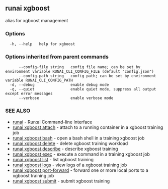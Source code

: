 ## runai xgboost

alias for xgboost management

### Options

```
  -h, --help   help for xgboost
```

### Options inherited from parent commands

```
      --config-file string   config file name; can be set by environment variable RUNAI_CLI_CONFIG_FILE (default "config.json")
      --config-path string   config path; can be set by environment variable RUNAI_CLI_CONFIG_PATH
  -d, --debug                enable debug mode
  -q, --quiet                enable quiet mode, suppress all output except error messages
      --verbose              enable verbose mode
```

### SEE ALSO

* [runai](runai.md)	 - Run:ai Command-line Interface
* [runai xgboost attach](runai_xgboost_attach.md)	 - attach to a running container in a xgboost training job
* [runai xgboost bash](runai_xgboost_bash.md)	 - open a bash shell in a training xgboost job
* [runai xgboost delete](runai_xgboost_delete.md)	 - delete xgboost training workload
* [runai xgboost describe](runai_xgboost_describe.md)	 - describe xgboost training
* [runai xgboost exec](runai_xgboost_exec.md)	 - execute a command in a training xgboost job
* [runai xgboost list](runai_xgboost_list.md)	 - list xgboost training
* [runai xgboost logs](runai_xgboost_logs.md)	 - view logs of a xgboost training job
* [runai xgboost port-forward](runai_xgboost_port-forward.md)	 - forward one or more local ports to a xgboost training job
* [runai xgboost submit](runai_xgboost_submit.md)	 - submit xgboost training


